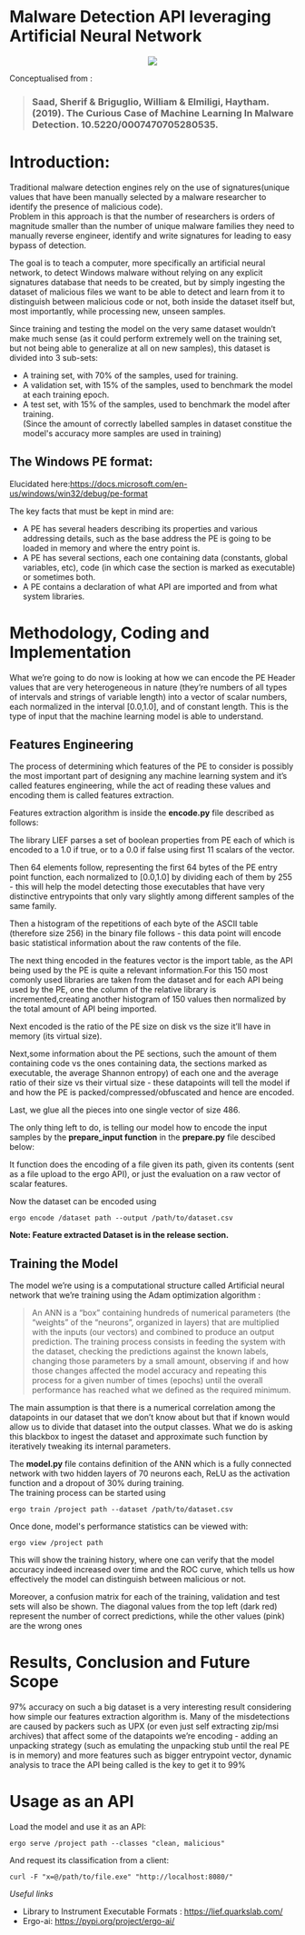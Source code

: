# Malware Detection API leveraging Artificial Neural Network
<p align="center">
  <img src="https://user-images.githubusercontent.com/47772616/95663618-583a9e00-0b5e-11eb-8be8-79f6bd4dc811.png" />
</p>

Conceptualised from :  

>### Saad, Sherif & Briguglio, William & Elmiligi, Haytham. (2019). The Curious Case of Machine Learning In Malware Detection. 10.5220/0007470705280535. 

# Introduction:

Traditional malware detection engines rely on the use of signatures(unique values that have been manually 
selected by a malware researcher to identify the presence of malicious code).  
Problem in this approach is that the number of researchers is orders of magnitude smaller than the number of unique malware families they need to manually reverse engineer,
identify and write signatures for leading to easy bypass of detection.  

The goal is to teach a computer, more specifically an artificial neural network,
to detect Windows malware without relying on any explicit signatures database that needs to be created,
but by simply ingesting the dataset of malicious files we want to be able to detect and learn from it
to distinguish between malicious code or not, both inside the dataset itself but, most importantly, 
while processing new, unseen samples.  

Since training and testing the model on the very same dataset wouldn’t make much sense (as it could perform extremely well on the training set, but not being able to generalize at all on new samples), this dataset is divided into 3 sub-sets:
- A training set, with 70% of the samples, used for training.
- A validation set, with 15% of the samples, used to benchmark the model at each training epoch.
- A test set, with 15% of the samples, used to benchmark the model after training.  
(Since the amount of correctly labelled samples in dataset constitue the model's accuracy more samples are used in training)  

## The Windows PE format:  
Elucidated here:https://docs.microsoft.com/en-us/windows/win32/debug/pe-format  

The key facts that must be kept in mind are:

- A PE has several headers describing its properties and various addressing details, such as the base address the PE is going to be loaded in memory and where the entry point is.
- A PE has several sections, each one containing data (constants, global variables, etc), code (in which case the section is marked as executable) or sometimes both.
- A PE contains a declaration of what API are imported and from what system libraries.

# Methodology, Coding and Implementation  
What we’re going to do now is looking at how we can encode the PE Header values that are very heterogeneous in nature (they’re numbers of all types of intervals and strings of variable length) into a vector of scalar numbers, each normalized in the interval [0.0,1.0], and of constant length. This is the type of input that the machine learning model is able to understand.  

## Features Engineering  
The process of determining which features of the PE to consider is possibly the most important part of designing any machine learning system and it’s called features engineering, while the act of reading these values and encoding them is called features extraction.  

Features extraction algorithm is inside the **encode.py** file described as follows:  


The library LIEF parses a set of boolean properties from PE each of which is encoded to a 1.0 if true, or to a 0.0 if false using first 11 scalars of the vector.  

Then 64 elements follow, representing the first 64 bytes of the PE entry point function, each normalized to [0.0,1.0] by dividing each of them by 255 - this will help the model detecting those executables that have very distinctive entrypoints that only vary slightly among different samples of the same family.  

Then a histogram of the repetitions of each byte of the ASCII table (therefore size 256) in the binary file follows - this data point will encode basic statistical information about the raw contents of the file.  

The next thing encoded in the features vector is the import table, as the API being used by the PE is quite a relevant information.For this 150 most comonly used libraries are taken from the dataset and for each API being used by the PE, one the column of the relative library is incremented,creating another histogram of 150 values then normalized by the total amount of API being imported.  

Next encoded is the ratio of the PE size on disk vs the size it’ll have in memory (its virtual size).  

Next,some information about the PE sections, such the amount of them containing code vs the ones containing data, the sections marked as executable, the average Shannon entropy) of each one and the average ratio of their size vs their virtual size - these datapoints will tell the model if and how the PE is packed/compressed/obfuscated and hence are encoded.  

Last, we glue all the pieces into one single vector of size 486.


The only thing left to do, is telling our model how to encode the input samples by the **prepare_input function** in the **prepare.py** file descibed below:

It function does the encoding of a file given its path, given its contents (sent as a file upload to the ergo API), or just the evaluation on a raw vector of scalar features.

Now the dataset can be encoded using   

```ergo encode /dataset path --output /path/to/dataset.csv```    

**Note: Feature extracted Dataset is in the release section.**    

 ## Training the Model  
The model we’re using is a computational structure called Artificial neural network that we’re training using the Adam optimization algorithm :
>An ANN is a “box” containing hundreds of numerical parameters (the “weights” of the “neurons”, organized in layers) that are multiplied with the inputs (our vectors) and combined to produce an output prediction. The training process consists in feeding the system with the dataset, checking the predictions against the known labels, changing those parameters by a small amount, observing if and how those changes affected the model accuracy and repeating this process for a given number of times (epochs) until the overall performance has reached what we defined as the required minimum.

The main assumption is that there is a numerical correlation among the datapoints in our dataset that we don’t know about but that if known would allow us to divide that dataset into the output classes. What we do is asking this blackbox to ingest the dataset and approximate such function by iteratively tweaking its internal parameters.

The **model.py** file contains definition of the ANN which is a fully connected network with two hidden layers of 70 neurons each, ReLU as the activation function and a dropout of 30% during training.  
The training process can be started using   

```ergo train /project path --dataset /path/to/dataset.csv```  

Once done, model's performance statistics can be viewed with:

```ergo view /project path```

This will show the training history, where one can verify that the model accuracy indeed increased over time and the ROC curve, which tells us how effectively the model can distinguish between malicious or not.  

Moreover, a confusion matrix for each of the training, validation and test sets will also be shown. The diagonal values from the top left (dark red) represent the number of correct predictions, while the other values (pink) are the wrong ones

# Results, Conclusion and Future Scope
97% accuracy on such a big dataset is a very interesting result considering how simple our features extraction algorithm is. Many of the misdetections are caused by packers such as UPX (or even just self extracting zip/msi archives) that affect some of the datapoints we’re encoding - adding an unpacking strategy (such as emulating the unpacking stub until the real PE is in memory) and more features such as bigger entrypoint vector, dynamic analysis to trace the API being called is the key to get it to 99% 

# Usage as an API  
Load the model and use it as an API:

```ergo serve /project path --classes "clean, malicious" ```  

And request its classification from a client:

```curl -F "x=@/path/to/file.exe" "http://localhost:8080/" ```  

*Useful links*

- Library to Instrument Executable Formats : https://lief.quarkslab.com/
- Ergo-ai: https://pypi.org/project/ergo-ai/
